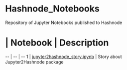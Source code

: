 # Hashnode_Notebooks
Repository of Jupyter Notebooks published to Hashnode

# | Notebook | Description
-- | -- | --
1 | [jupyter2hashnode_story.ipynb](jupyter2hashnode_story.ipynb) | Story about Jupyter2Hashnode package